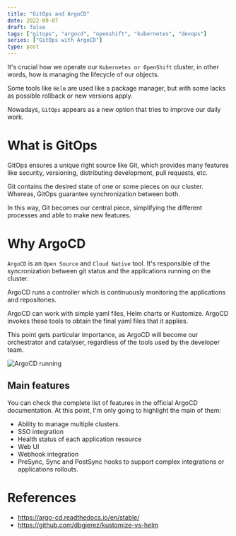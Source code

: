 ```yaml
---
title: "GitOps and ArgoCD"
date: 2022-09-07
draft: false
tags: ["gitops", "argocd", "openshift", "kubernetes", "devops"]
series: ["GitOps with ArgoCD"]
type: post
---
```


It's crucial how we operate our ```Kubernetes or OpenShift``` cluster, in other words, how is managing the lifecycle of our objects.
<!--more-->
Some tools like ```Helm``` are used like a package manager, but with some lacks as possible rollback or new versions apply. 

Nowadays, ```GitOps``` appears as a new option that tries to improve our daily work. 

# What is GitOps

GitOps ensures a unique right source like Git, which provides many features like security, versioning, distributing development, pull requests, etc.

Git contains the desired state of one or some pieces on our cluster. Whereas, GitOps guarantee synchronization between both.

In this way, Git becomes our central piece, simplifying the different processes and able to make new features. 

# Why ArgoCD

```ArgoCD``` is an ```Open Source``` and ```Cloud Native``` tool. It's responsible of the syncronization between git status and the applications running on the cluster. 

ArgoCD runs a controller which is continuously monitoring the applications and repositories. 

ArgoCD can work with simple yaml files, Helm charts or Kustomize. ArgoCD invokes these tools to obtain the final yaml files that it applies.

This point gets particular importance, as ArgoCD will become our orchestrator and catalyser, regardless of the tools used by the developer team. 

![ArgoCD running](/images/argocd.png)

## Main features

You can check the complete list of features in the official ArgoCD documentation. At this point, I'm only going to highlight the main of them:

* Ability to manage multiple clusters.
* SSO integration
* Health status of each application resource
* Web UI
* Webhook integration
* PreSync, Sync and PostSync hooks to support complex integrations or applications rollouts.

# References

* https://argo-cd.readthedocs.io/en/stable/
* https://github.com/dbgjerez/kustomize-vs-helm